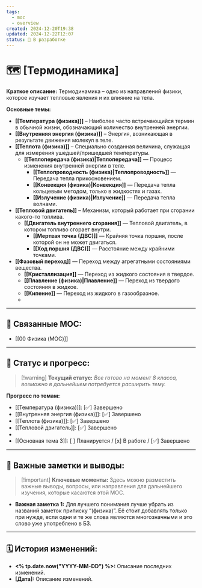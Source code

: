 ```yaml
---
tags:
  - moc
  - overview
created: 2024-12-20T19:38
updated: 2024-12-22T12:07
status: 🚧 В разработке
---
```


# 🗺️ **[Термодинамика]**

**Краткое описание:**  Термодинамика – одно из направлений физики, которое изучает тепловые явления и их влияние на тела.

**Основные темы:**

- **[[Температура (физика)]]** –  Наиболее часто встречающийся термин в обычной жизни, обозначающий количество внутренней энергии.
- **[[Внутренняя энергия (физика)]]** –  Энергия, возникающая в результате движения молекул в теле.
- **[[Теплота (физика)]]**  –  Специально созданная величина, служащая для измерения ушедшей/пришедшей температуры.
	- **[[Теплопередача (физика)|Теплопередача]]** — Процесс изменения внутренней энергии в теле.
		- **[[Теплопроводность (физика)|Теплопроводность]]** — Передача тепла прикосновением.
		- **[[Конвекция (физика)|Конвекция]]** — Передача тепла кольцевым методом, только в жидкостях и газах.
		- **[[Излучение (физика)|Излучение]]** — Передача тепла волнами.
-  **[[Тепловой двигатель]]**  –   Механизм, который работает при сгорании какого-то топлива.
	- **[[Двигатель внутреннего сгорания]]** — Тепловой двигатель, в котором топливо сгорает внутри.
		- **[[Мертвая точка (ДВС)]]** — Крайняя точка поршня, после которой он не может двигаться.
		- **[[Ход поршня (ДВС)]]** — Расстояние между крайними точками.
-  **[[Фазовый переход]]** — Переход между агрегатными состояниями вещества.
	- **[[Кристаллизация]]** — Переход из жидкого состояния в твердое.
	- **[[Плавление (физика)|Плавление]]** — Переход из твердого состояния в жидкое.
	- **[[Кипение]]** — Переход из жидкого в газообразное.
	- 

---

## 🔗 **Связанные MOC:**

- [[00 Физика (MOC)]]
- - -
## 🚦 **Статус и прогресс:**

> [!warning] **Текущий статус:** _Все готово на момент 8 класса, возможно в дальнейшем потребуется расширить тему._

**Прогресс по темам:**

- [[Температура (физика)]]:   [✅] Завершено
- [[Внутренняя энергия (физика)]]:   [✅] Завершено
- [[Теплота (физика)]]:  [✅] Завершено
- [[Тепловой двигатель]]: [✅] Завершено
- 
- [[Основная тема 3]]:  [ ] Планируется / [x] В работе / [✅] Завершено

---

## 📌 **Важные заметки и выводы:**

> [!important] **Ключевые моменты:** Здесь можно разместить важные выводы, вопросы, или направления для дальнейшего изучения, которые касаются этой MOC.

- **Важная заметка 1:** Для лучшего понимания лучше убрать из названий заметок приписку “(физика)”. Её стоит добавлять только при нужде, если одни и те же слова являются многозначными и это слово уже употреблено в БЗ.

---

## 🗓️ **История изменений:**

- **<% tp.date.now("YYYY-MM-DD") %>:**  Описание последних изменений.
- **[Дата]:**  Описание изменений.
